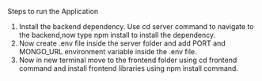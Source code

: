 Steps to run the Application

1. Install the backend dependency. Use cd server command to navigate to the backend,now type npm install to install the dependency.
2. Now create .env file inside the server folder and add PORT and MONGO_URL environment variable inside the .env file.
3. Now in new terminal move to the frontend folder using cd frontend command and install frontend libraries using npm install command.
